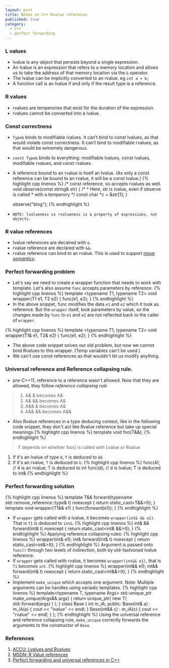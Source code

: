 ```yaml
---
layout: post
title: Notes on C++ Rvalue reference.
published: true
category:
  - C++
  - perfect forwarding
---
```


### L values
* lvalue is any object that persists beyond a single expression.
* An lvalue is an expression that refers to a memory location and allows us to take the address of that memory location via the `&` operator.
* The lvalue can be implicitly converted to an rvalue. eg `int a = b;`
* A function call is an lvalue if and only if the result type is a reference.


### R values
* rvalues are temperories that exist for the duration of the expression.
* rvalues cannot be converted into a lvalue.

### Const correctness
* `Type&` binds to modifiable lvalues. It can’t bind to const lvalues, as that would violate const correctness. It can’t bind to modifiable rvalues, as that would be extremely dangerous.
* `const Type&` binds to everything: modifiable lvalues, const lvalues, modifiable rvalues, and const rvalues. 
* A reference bound to an rvalue is itself an lvalue. (As only a const reference can be bound to an rvalue, it will be a const lvalue.)
{% highlight cpp linenos %}
    /* const reference, so accepts rvalues as well. 
    void observe(const string& str)
    {
        /* 
         * Here, str is lvalue, even if observe is called
         * with a temperory
         */
         const char *c =  &str[1];
    }

    observe("blog");
{% endhighlight %}
* `NOTE: lvalueness vs rvalueness is a property of expressions, not objects.`


### R value references
* lvalue references are decalred with `&`.
* rvalue reference are declared with `&&`.
* rvalue reference can bind to an rvalue. This is used to support *[move semantics](https://ritsz.github.io/Cpp-Move-Sematics/)*.


### Perfect forwarding problem
* Let's say we need to create a wrapper function that needs to work with template. Let's also assume `func` accepts parameters by reference.
{% highlight cpp linenos %}
    template <typename T1, typename T2>
    void wrapper(T1 e1, T2 e2) 
    {
        func(e1, e2);
    }
{% endhighlight %}
* In the above snippet, func modifies the data `e1` and `e2` which it took as reference. But the `wrapper` itself, took parameters by value, so the changes made by `func` to `e1` and `e2` are not reflected back to the caller of `wrapper`.

{% highlight cpp linenos %}
    template <typename T1, typename T2>
    void wrapper(T1& e1, T2& e2) 
    {
        func(e1, e2);
    }
{% endhighlight %}
* The above code snippet solves our old problem, but now we cannot bind Rvalues to this wrapper. (Temp variables can't be used.)
* We can't use const references as that wouldn't let us modify anything.

### Universal reference and Reference collapsing rule.
* pre-C++11, reference to a reference wasn't allowed. Now that they are allowed, they follow *reference collapsing rule*
>1. A& & becomes A&
>2. A& && becomes A&
>3. A&& & becomes A&
>4. A&& && becomes A&&
* Also Rvalue references in a type deducing context, like in the following code snippet, they don't act like Rvalue reference but take up special meanings
{% highlight cpp linenos %}
    template<typename T>
    void foo(T&&);
{% endhighlight %}

>T depends on whether foo() is called with Lvalue or Rvalue
1. If it's an lvalue of type `U`, `T` is deduced to `U&`
2. If it's an rvalue, `T` is deduced to `U`.
{% highlight cpp linenos %}
    func(4);    // 4 is an rvalue; T is deduced to int
    func(d);    // d is lvalue; T is deduced to int&
{% endhighlight %}

### Perfect forwarding solution
{% highlight cpp linenos %}
    template<class T>
    T&& forward(typename std::remove_reference<T>::type& t) noexcept
    {
        return static_cast<T&&>(t);
    } 
    template<typename T1>
    void wrapper(T1&& e1)
    {
        func(forward<T1>(e1));
    }
{% endhighlight %}
* If `wrapper` gets called with a lvalue, it becomes `wrapper(int& && e1)`. That is `T1` is deduced to `int&`.
{% highlight cpp linenos %}
    int& && forward(int& t) noexcept 
    {
      return static_cast<int& &&>(t);
    }
{% endhighlight %}
Applying reference collapsing rules:
{% highlight cpp linenos %}
    wrapper(int& e1);
    int& forward(int& t) noexcept
    {
        return static_cast<int&>(t);
    }
{% endhighlight %}
Argument is passed onto `func()` through two levels of indirection, both by old-fashioned lvalue reference. 
* If `wrapper` gets called with rvalue, it becomes `wrapper(int&& e1)`, that is `T1` becomes `int`.
{% highlight cpp linenos %}
    wrapper(int&& e1);
    int&& forward(int& t) noexcept
    {
        return static_cast<int&&>(t);
    }
{% endhighlight %}
* Implement `make_unique` which accepts one argument. Note: Multiple arguments can be handles using variadic templates.
{% highlight cpp linenos %}
    template<typename T, typename Args>
    std::unique_ptr<T> make_unique(Args&& args)
    {
        return unique_ptr<T>( new T( std::forward<Args>(args) ) );
    }
    class Base
    {
        int m_iA;
    public:
        Base(int& a) : m_iA(a) { cout << "lvalue" << endl; }
        Base(int&& c) : m_iA(c) { cout << "rvalue" << endl; }
    };
{% endhighlight %}
Using the universal reference and reference collapsing rule, `make_unique` correctly forwards the arguments to the constructor of `Base`.

### References
1. [ACCU: Lvalues and Rvalues](https://accu.org/index.php/journals/227)
2. [MSDN: R Value references](https://blogs.msdn.microsoft.com/vcblog/2009/02/03/rvalue-references-c0x-features-in-vc10-part-2/)
3. [Perfect forwarding and universal references in C++](https://eli.thegreenplace.net/2014/perfect-forwarding-and-universal-references-in-c/)
